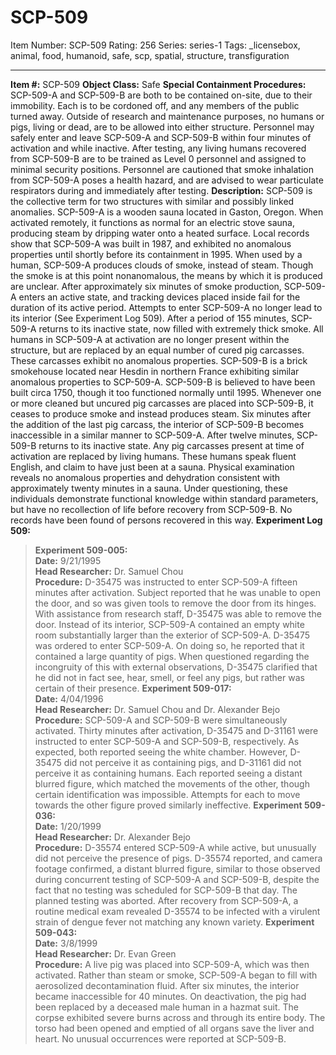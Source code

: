 # SCP-509
Item Number: SCP-509
Rating: 256
Series: series-1
Tags: _licensebox, animal, food, humanoid, safe, scp, spatial, structure, transfiguration

---

**Item #:** SCP-509
**Object Class:** Safe
**Special Containment Procedures:** SCP-509-A and SCP-509-B are both to be contained on-site, due to their immobility. Each is to be cordoned off, and any members of the public turned away. Outside of research and maintenance purposes, no humans or pigs, living or dead, are to be allowed into either structure. Personnel may safely enter and leave SCP-509-A and SCP-509-B within four minutes of activation and while inactive.
After testing, any living humans recovered from SCP-509-B are to be trained as Level 0 personnel and assigned to minimal security positions. Personnel are cautioned that smoke inhalation from SCP-509-A poses a health hazard, and are advised to wear particulate respirators during and immediately after testing.
**Description:** SCP-509 is the collective term for two structures with similar and possibly linked anomalies. SCP-509-A is a wooden sauna located in Gaston, Oregon. When activated remotely, it functions as normal for an electric stove sauna, producing steam by dripping water onto a heated surface. Local records show that SCP-509-A was built in 1987, and exhibited no anomalous properties until shortly before its containment in 1995.
When used by a human, SCP-509-A produces clouds of smoke, instead of steam. Though the smoke is at this point nonanomalous, the means by which it is produced are unclear. After approximately six minutes of smoke production, SCP-509-A enters an active state, and tracking devices placed inside fail for the duration of its active period. Attempts to enter SCP-509-A no longer lead to its interior (See Experiment Log 509).
After a period of 155 minutes, SCP-509-A returns to its inactive state, now filled with extremely thick smoke. All humans in SCP-509-A at activation are no longer present within the structure, but are replaced by an equal number of cured pig carcasses. These carcasses exhibit no anomalous properties.
SCP-509-B is a brick smokehouse located near Hesdin in northern France exhibiting similar anomalous properties to SCP-509-A. SCP-509-B is believed to have been built circa 1750, though it too functioned normally until 1995.
Whenever one or more cleaned but uncured pig carcasses are placed into SCP-509-B, it ceases to produce smoke and instead produces steam. Six minutes after the addition of the last pig carcass, the interior of SCP-509-B becomes inaccessible in a similar manner to SCP-509-A. After twelve minutes, SCP-509-B returns to its inactive state.
Any pig carcasses present at time of activation are replaced by living humans. These humans speak fluent English, and claim to have just been at a sauna. Physical examination reveals no anomalous properties and dehydration consistent with approximately twenty minutes in a sauna. Under questioning, these individuals demonstrate functional knowledge within standard parameters, but have no recollection of life before recovery from SCP-509-B. No records have been found of persons recovered in this way.
**Experiment Log 509:**
> **Experiment 509-005:**  
>  **Date:** 9/21/1995  
>  **Head Researcher:** Dr. Samuel Chou  
>  **Procedure:** D-35475 was instructed to enter SCP-509-A fifteen minutes after activation. Subject reported that he was unable to open the door, and so was given tools to remove the door from its hinges. With assistance from research staff, D-35475 was able to remove the door. Instead of its interior, SCP-509-A contained an empty white room substantially larger than the exterior of SCP-509-A. D-35475 was ordered to enter SCP-509-A. On doing so, he reported that it contained a large quantity of pigs. When questioned regarding the incongruity of this with external observations, D-35475 clarified that he did not in fact see, hear, smell, or feel any pigs, but rather was certain of their presence.
> **Experiment 509-017:**  
>  **Date:** 4/04/1996  
>  **Head Researcher:** Dr. Samuel Chou and Dr. Alexander Bejo  
>  **Procedure:** SCP-509-A and SCP-509-B were simultaneously activated. Thirty minutes after activation, D-35475 and D-31161 were instructed to enter SCP-509-A and SCP-509-B, respectively. As expected, both reported seeing the white chamber. However, D-35475 did not perceive it as containing pigs, and D-31161 did not perceive it as containing humans. Each reported seeing a distant blurred figure, which matched the movements of the other, though certain identification was impossible. Attempts for each to move towards the other figure proved similarly ineffective.
> **Experiment 509-036:**  
>  **Date:** 1/20/1999  
>  **Head Researcher:** Dr. Alexander Bejo  
>  **Procedure:** D-35574 entered SCP-509-A while active, but unusually did not perceive the presence of pigs. D-35574 reported, and camera footage confirmed, a distant blurred figure, similar to those observed during concurrent testing of SCP-509-A and SCP-509-B, despite the fact that no testing was scheduled for SCP-509-B that day. The planned testing was aborted. After recovery from SCP-509-A, a routine medical exam revealed D-35574 to be infected with a virulent strain of dengue fever not matching any known variety.
> **Experiment 509-043:**  
>  **Date:** 3/8/1999  
>  **Head Researcher:** Dr. Evan Green  
>  **Procedure:** A live pig was placed into SCP-509-A, which was then activated. Rather than steam or smoke, SCP-509-A began to fill with aerosolized decontamination fluid. After six minutes, the interior became inaccessible for 40 minutes. On deactivation, the pig had been replaced by a deceased male human in a hazmat suit. The corpse exhibited severe burns across and through its entire body. The torso had been opened and emptied of all organs save the liver and heart. No unusual occurrences were reported at SCP-509-B.